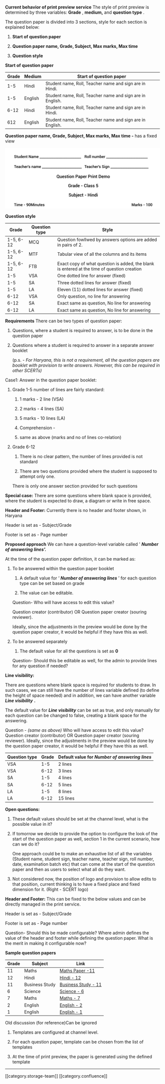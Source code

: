  **Current behavior of print preview service** The style of print preview is determined by three variables:  **Grade** ,  **medium,** and  **question type** . 

The question paper is divided into 3 sections, style for each section is explained below:


1.  **Start of question paper** 


1.  **Question paper name, Grade, Subject, Max marks, Max time** 


1.  **Question style** 



 **Start of question paper** 



|  **Grade**  |  **Medium**  |  **Start of question paper**  | 
|  --- |  --- |  --- | 
| 1-5 | Hindi | Student name, Roll, Teacher name and sign are in Hindi. | 
| 1-5 | English | Student name, Roll, Teacher name and sign are in English. | 
| 6-12 | Hindi | Student name, Roll, Teacher name and sign are in Hindi. | 
| 612 | English | Student name, Roll, Teacher name and sign are in English. | 

 **Question paper name, Grade, Subject, Max marks, Max time -** has a fixed view <image below>

![Sample image](images/storage/image-20210413-092449.png)

 **Question style** 



|  **Grade**  |  **Question type**  |  **Style**  | 
|  --- |  --- |  --- | 
| 1-5, 6-12 | MCQ | Question fowllwed by answers options are added in pairs of 2. | 
| 1-5, 6-12 | MTF | Tabular view of all the columns and its items | 
| 1-5, 6-12 | FTB | Exact copy of what question is added, the blank is entered at the time of question creation | 
| 1-5 | VSA | One dotted line for answer (fixed) | 
| 1-5 | SA | Three dotted lines for answer (fixed) | 
| 1-5 | LA | Eleven (11) dotted lines for answer (fixed) | 
| 6-12 | VSA | Only question, no line for answering  | 
| 6-12 | SA | Exact same as question, No line for answering  | 
| 6-12 | LA | Exact same as question, No line for answering  | 







 **Requirements** There can be two types of question paper:


1. Questions, where a student is required to answer, is to be done in the question paper


1. Questions where a student is required to answer in a separate answer booklet 

    (p.s. -  _For Haryana, this is not a requirement, all the question papers are booklet with provision to write answers. However, this can be required in other SCERTs)_ 



Case1: Answer in the question paper booklet:


1. Grade 1-5 number of lines are fairly standard:


    1. 1 marks - 2 line (VSA)


    1. 2 marks - 4 lines (SA)


    1. 5 marks - 10 lines (LA)


    1. Comprehension -


    1. same as above (marks and no of lines co-relation)



    

    
1. Grade 6-12


    1. There is no clear pattern, the number of lines provided is not standard


    1. There are two questions provided where the student is supposed to attempt only one.

    There is only one answer section provided for such questions



    

 **Special case:**  There are some questions where blank space is provided, where the student is expected to draw, a diagram or write in free space. 

 **Header and Footer:**  Currently there is no header and footer shown, in Haryana

Header is set as - Subject/Grade

Footer is set as - Page number







 **Proposed approach** We can have a question-level variable called ' **_Number of answering lines'._** 

At the time of the question paper definition, it can be marked as:


1. To be answered within the question paper booklet 


    1. A default value for ‘ **_Number of answering lines_** ’ for each question type can be set based on grade


    1. The value can be editable. 

    Question- Who will have access to edit this value? 

    Question creator (contributor) OR Question paper creator (souring reviewer). 

    Ideally, since the adjustments in the preview would be done by the question paper creator, it would be helpful if they have this as well.



    
1. To be answered separately


    1. The default value for all the questions is set as  **0** 

    Question- Should this be editable as well, for the admin to provide lines for any question if needed? 



    

 **Line visibility:** 

There are questions where blank space is required for students to draw. In such cases, we can still have the number of lines variable defined (to define the height of space needed) and in addition, we can have another variable  **_Line visibility_**  **.** 

The default value for  **_Line visibility_**  can be set as true, and only manually for each question can be changed to false, creating a blank space for the answering.

Question -  _(same as above)_ Who will have access to edit this value? Question creator (contributor) OR Question paper creator (souring reviewer). Ideally, since the adjustments in the preview would be done by the question paper creator, it would be helpful if they have this as well.



|  **Question type**  |  **Grade**  |  **Default value for**  **_Number of answering lines_**  | 
|  --- |  --- |  --- | 
| VSA | 1-5 | 2 lines | 
| VSA | 6-12 | 3 lines | 
| SA | 1-5 | 4 lines | 
| SA | 6-12 | 5 lines | 
| LA | 1-5 | 8 lines | 
| LA | 6-12 | 15 lines | 



 **Open questions:** 


1. These default values should be set at the channel level, what is the possible value in it?


1. If tomorrow we decide to provide the option to configure the look of the start of the question paper as well, section 1 in the current scenario, how can we do it?

    One approach could be to make an exhaustive list of all the variables (Student name, student sign, teacher name, teacher sign, roll number, date, examination batch etc) that can come at the start of the question paper and then as users to select what all do they want.


1. Not considered now, the position of logo and provision to allow edits to that position, current thinking is to have a fixed place and fixed dimension for it. (Right - SCERT logo)





 **Header and Footer:**  This can be fixed to the below values and can be directly managed in the print service.

Header is set as - Subject/Grade

Footer is set as - Page number

Question- Should this be made configurable? Where admin defines the value of the header and footer while defining the question paper. What is the merit in making it configurable now? 



 **Sample question papers** 

|  **Grade**  |  **Subject**  |  **Link**  | 
|  --- |  --- |  --- | 
| 11 | Maths | [Maths Paper -11](https://drive.google.com/file/d/1ubVBfnZgMBelg6JSDNtVTyz7bnbQgpFW/view?usp=sharing) | 
| 12 | Hindi | [Hindi - 12](https://drive.google.com/file/d/1ygsuMvZ4FXhEQZVYZiJLWzGcHErORd6_/view?usp=sharing) | 
| 11 | Business Study | [Business Study - 11](https://drive.google.com/file/d/1HsBpZzpDsslNDQglW1Zd6dS2Wz2H8pwV/view?usp=sharing) | 
| 6 | Science | [Science - 6](https://drive.google.com/file/d/1MRrGv5jWaJimlEqfuWq_3ckA7xdQpFJM/view?usp=sharing) | 
| 7 | Maths | [Maths - 7 ](https://drive.google.com/file/d/1FqCequgpFoy8Xqj5lTMUwGcgvf0LCVjI/view?usp=sharing) | 
| 2 | English | [English - 2](https://drive.google.com/file/d/1ckYnzUSmE3unuP6XKB47ixQM8gzEw9V0/view?usp=sharing) | 
| 1 | English | [English - 1](https://drive.google.com/file/d/1qZbPDamZd4RiKHdMNr9Z1aRTyox6luiJ/view?usp=sharing) | 



Old discussion (for reference)Can be ignored


1. Templates are configured at channel level.


1. For each question paper, template can be chosen from the list of templates


1. At the time of print preview, the paper is generated using the defined template











*****

[[category.storage-team]] 
[[category.confluence]] 
